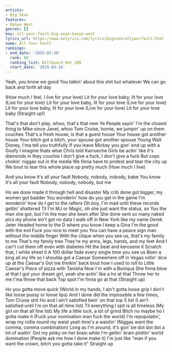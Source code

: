 ```yaml
---
artists:
- Big Sean
features:
- Kanye West
genres: []
key: all-your-fault-big-sean-kanye-west
lyrics_url: https://www.azlyrics.com/lyrics/bigsean/allyourfault.html
name: All Your Fault
rankings:
- end_date: '2015-03-20'
  rank: 80
  ranking_list: Billboard Hot 100
  start_date: '2015-03-14'
---
```



Yeah, you know we good
You talkin' about this shit but whatever
We can go back and forth all day


(How much I feel, I live for your love)
Lit for your love baby, lit for your love
(Live for your love)
Lit for your love baby, lit for your love
(Live for your love)
Lit for your love baby, lit for your love
(Live for your love)
Lit for your love baby (Straight up!)


That's that don't play, whoo, that's that new Ye
People sayin' I'm the closest thing to Mike since Janet, whoo
Tom Cruise, homie, we jumpin' up on them couches
That's a fresh house, is that a guest house
Your house got another house
Your bitch got a bitch, your spouse got another spouse
Young Walt Disney, I'ma tell you truthfully
If you leave Mickey you gon' end up with a Goofy
I imagine thats what Chris told Karrueche
Girls be actin' like it's diamonds in they coochie
I don't give a fuck, I don't give a fuck
But cops chokin' niggas out in the media
We finna have to protest and tear the city up
We bout to tear this whole place up pretty much
(How much I live)


And you know it's all your fault
Nobody, nobody, nobody, babe
You know it's all your fault
Nobody, nobody, nobody, but me



Ho we done made it through hell and disaster
My crib done got bigger, my women got badder
You wonderin' how do you get in the game
I'm wonderin' how do I get to the rafters
Oh boy, I'm mad until these records gettin' shattered
Til I'm MJ or Magic, oh she just want the status, so
You the man she got, but I'm the man she been after
She done sent so many naked pics my phone ain't got no data
I walk off in New York like my name Derek Jeter
Headed home to the D where you know I keep a Gina
I'm the good with the evil
Fuck you nice to meet you
You can have a peace sign man without the middle finger
With the clique when you see us, that's my family to me
That's my family tree
They're my arms, legs, hands, and my feet
And I can't cut them off even with diabetes
Hit the beat and kerosene it
Scratch that, I white sheet it
A 100 dollar fade every single time you see us
Been a king all my life so I shoulda got a Caesar
Somewhere off in Vegas rollin' dice up at the Caesar's
Got me thinkin' back bout how I used to roll to Little Caesar's
Piece of pizza with Tanisha
Now I'm with a Boniqua
She finna blow at that
I got your dream girl, yeah she actin' like a ho at that
Throw her to me I'ma throw that back
Top spot I'm finna go at that
(Straight up)

Ho you gotta move quick
(World in my hands, I ain't gotta loose grip
I don't like loose pussy or loose lips)
And I done did the impossible a few times, Tom Cruise shit
Ho and I ain't satisfied bein' on that top 5 list
(I ain't satisfied until I'm on that all-time list)
Til everything I spit is all timeless
(My girl on that all fine list)
My life a little luck, a lot of grind
Bitch no maybe ho I gotta make it
(Fuck your nomination man fuck the world)
I'm repopulatin', wrap my rollie round my waist yeah time's a waistin'
(Niggas want the comma, comma combination)
Long as I'm around, it's gon' be dot dot dot a lot of waitin'
Got my pinky on her brain while I'm gettin' brain plottin' world domination
(People ask me how I done make it)
I'm just like "man if you want the crown, bitch you gotta take it"
Straight up



